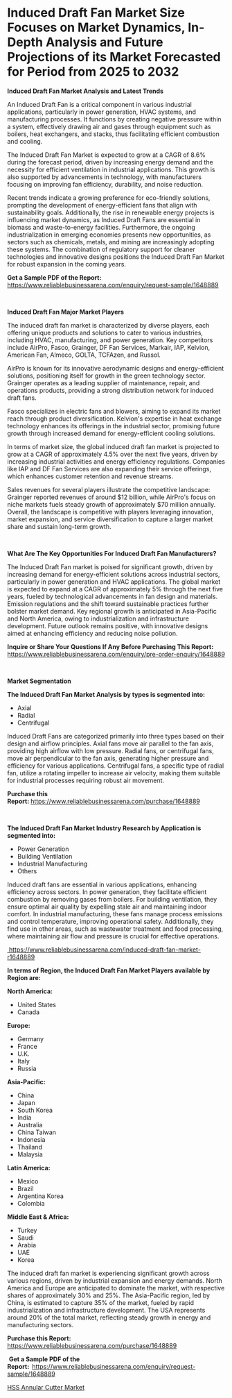 <p><h1>Induced Draft Fan Market Size Focuses on Market Dynamics, In-Depth Analysis and Future Projections of its Market Forecasted for Period from 2025 to 2032</h1></p><p><strong>Induced Draft Fan Market Analysis and Latest Trends</strong></p>
<p><p>An Induced Draft Fan is a critical component in various industrial applications, particularly in power generation, HVAC systems, and manufacturing processes. It functions by creating negative pressure within a system, effectively drawing air and gases through equipment such as boilers, heat exchangers, and stacks, thus facilitating efficient combustion and cooling. </p><p>The Induced Draft Fan Market is expected to grow at a CAGR of 8.6% during the forecast period, driven by increasing energy demand and the necessity for efficient ventilation in industrial applications. This growth is also supported by advancements in technology, with manufacturers focusing on improving fan efficiency, durability, and noise reduction. </p><p>Recent trends indicate a growing preference for eco-friendly solutions, prompting the development of energy-efficient fans that align with sustainability goals. Additionally, the rise in renewable energy projects is influencing market dynamics, as Induced Draft Fans are essential in biomass and waste-to-energy facilities. Furthermore, the ongoing industrialization in emerging economies presents new opportunities, as sectors such as chemicals, metals, and mining are increasingly adopting these systems. The combination of regulatory support for cleaner technologies and innovative designs positions the Induced Draft Fan Market for robust expansion in the coming years.</p></p>
<p><strong>Get a Sample PDF of the Report:&nbsp;</strong> <a href="https://www.reliablebusinessarena.com/enquiry/request-sample/1648889?utm_campaign=2107&utm_medium=2&utm_source=Github&utm_content=ia&utm_term=18022025&utm_id=induced-draft-fan">https://www.reliablebusinessarena.com/enquiry/request-sample/1648889</a></p>
<p>&nbsp;</p>
<p><strong>Induced Draft Fan Major Market Players</strong></p>
<p><p>The induced draft fan market is characterized by diverse players, each offering unique products and solutions to cater to various industries, including HVAC, manufacturing, and power generation. Key competitors include AirPro, Fasco, Grainger, DF Fan Services, Markair, IAP, Kelvion, American Fan, Almeco, GOLTA, TCFAzen, and Russol.</p><p>AirPro is known for its innovative aerodynamic designs and energy-efficient solutions, positioning itself for growth in the green technology sector. Grainger operates as a leading supplier of maintenance, repair, and operations products, providing a strong distribution network for induced draft fans.</p><p>Fasco specializes in electric fans and blowers, aiming to expand its market reach through product diversification. Kelvion's expertise in heat exchange technology enhances its offerings in the industrial sector, promising future growth through increased demand for energy-efficient cooling solutions.</p><p>In terms of market size, the global induced draft fan market is projected to grow at a CAGR of approximately 4.5% over the next five years, driven by increasing industrial activities and energy efficiency regulations. Companies like IAP and DF Fan Services are also expanding their service offerings, which enhances customer retention and revenue streams.</p><p>Sales revenues for several players illustrate the competitive landscape: Grainger reported revenues of around $12 billion, while AirPro's focus on niche markets fuels steady growth of approximately $70 million annually. Overall, the landscape is competitive with players leveraging innovation, market expansion, and service diversification to capture a larger market share and sustain long-term growth.</p></p>
<p>&nbsp;</p>
<p><strong>What Are The Key Opportunities For Induced Draft Fan Manufacturers?</strong></p>
<p><p>The Induced Draft Fan market is poised for significant growth, driven by increasing demand for energy-efficient solutions across industrial sectors, particularly in power generation and HVAC applications. The global market is expected to expand at a CAGR of approximately 5% through the next five years, fueled by technological advancements in fan design and materials. Emission regulations and the shift toward sustainable practices further bolster market demand. Key regional growth is anticipated in Asia-Pacific and North America, owing to industrialization and infrastructure development. Future outlook remains positive, with innovative designs aimed at enhancing efficiency and reducing noise pollution.</p></p>
<p><strong>Inquire or Share Your Questions If Any Before Purchasing This Report:</strong> <a href="https://www.reliablebusinessarena.com/enquiry/pre-order-enquiry/1648889?utm_campaign=2107&utm_medium=2&utm_source=Github&utm_content=ia&utm_term=18022025&utm_id=induced-draft-fan">https://www.reliablebusinessarena.com/enquiry/pre-order-enquiry/1648889</a></p>
<p>&nbsp;</p>
<p><strong>Market Segmentation</strong></p>
<p><strong>The Induced Draft Fan Market Analysis by types is segmented into:</strong></p>
<p><ul><li>Axial</li><li>Radial</li><li>Centrifugal</li></ul></p>
<p><p>Induced Draft Fans are categorized primarily into three types based on their design and airflow principles. Axial fans move air parallel to the fan axis, providing high airflow with low pressure. Radial fans, or centrifugal fans, move air perpendicular to the fan axis, generating higher pressure and efficiency for various applications. Centrifugal fans, a specific type of radial fan, utilize a rotating impeller to increase air velocity, making them suitable for industrial processes requiring robust air movement.</p></p>
<p><strong>Purchase this Report:&nbsp;</strong><a href="https://www.reliablebusinessarena.com/purchase/1648889?utm_campaign=2107&utm_medium=2&utm_source=Github&utm_content=ia&utm_term=18022025&utm_id=induced-draft-fan">https://www.reliablebusinessarena.com/purchase/1648889</a></p>
<p>&nbsp;</p>
<p><strong>The Induced Draft Fan Market Industry Research by Application is segmented into:</strong></p>
<p><ul><li>Power Generation</li><li>Building Ventilation</li><li>Industrial Manufacturing</li><li>Others</li></ul></p>
<p><p>Induced draft fans are essential in various applications, enhancing efficiency across sectors. In power generation, they facilitate efficient combustion by removing gases from boilers. For building ventilation, they ensure optimal air quality by expelling stale air and maintaining indoor comfort. In industrial manufacturing, these fans manage process emissions and control temperature, improving operational safety. Additionally, they find use in other areas, such as wastewater treatment and food processing, where maintaining air flow and pressure is crucial for effective operations.</p></p>
<p><a href="https://www.reliablebusinessarena.com/induced-draft-fan-market-r1648889?utm_campaign=2107&utm_medium=2&utm_source=Github&utm_content=ia&utm_term=18022025&utm_id=induced-draft-fan">&nbsp;https://www.reliablebusinessarena.com/induced-draft-fan-market-r1648889</a></p>
<p><strong>In terms of Region, the Induced Draft Fan Market Players available by Region are:</strong></p>
<p>
    <p> <strong> North America: </strong>
        <ul>
            <li>United States</li>
            <li>Canada</li>
        </ul>
        </p> 
    <p> <strong> Europe: </strong>
        <ul>
            <li>Germany</li>
            <li>France</li>
            <li>U.K.</li>
            <li>Italy</li>
            <li>Russia</li>
        </ul>
        </p> 
    <p> <strong> Asia-Pacific: </strong>
        <ul>
            <li>China</li>
            <li>Japan</li>
            <li>South Korea</li>
            <li>India</li>
            <li>Australia</li>
            <li>China Taiwan</li>
            <li>Indonesia</li>
            <li>Thailand</li>
            <li>Malaysia</li>
        </ul>
        </p> 
    <p> <strong> Latin America: </strong>
        <ul>
            <li>Mexico</li>
            <li>Brazil</li>
            <li>Argentina Korea</li>
            <li>Colombia</li>
        </ul>
        </p> 
    <p> <strong> Middle East & Africa: </strong>
        <ul>
            <li>Turkey</li>
            <li>Saudi</li>
            <li>Arabia</li>
            <li>UAE</li>
            <li>Korea</li>
        </ul>
    </p>
    </p>
<p><p>The induced draft fan market is experiencing significant growth across various regions, driven by industrial expansion and energy demands. North America and Europe are anticipated to dominate the market, with respective shares of approximately 30% and 25%. The Asia-Pacific region, led by China, is estimated to capture 35% of the market, fueled by rapid industrialization and infrastructure development. The USA represents around 20% of the total market, reflecting steady growth in energy and manufacturing sectors.</p></p>
<p><strong>Purchase this Report: </strong><a href="https://www.reliablebusinessarena.com/purchase/1648889?utm_campaign=2107&utm_medium=2&utm_source=Github&utm_content=ia&utm_term=18022025&utm_id=induced-draft-fan">https://www.reliablebusinessarena.com/purchase/1648889</a></p>
<p>&nbsp;<strong>Get a Sample PDF of the Report:&nbsp;&nbsp;</strong><a href="https://www.reliablebusinessarena.com/enquiry/request-sample/1648889?utm_campaign=2107&utm_medium=2&utm_source=Github&utm_content=ia&utm_term=18022025&utm_id=induced-draft-fan">https://www.reliablebusinessarena.com/enquiry/request-sample/1648889</a></p>
<p><strong></strong></p>
<p><p><a href="https://github.com/elizabethdagraca/Market-Research-Report-List-5/blob/main/hss-annular-cutter-market.md?utm_campaign=2107&utm_medium=2&utm_source=Github&utm_content=ia&utm_term=18022025&utm_id=induced-draft-fan">HSS Annular Cutter Market</a></p></p>